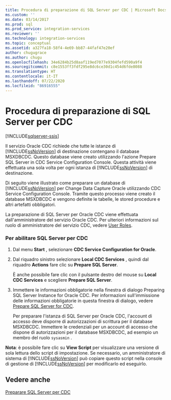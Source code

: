 ```yaml
---
title: Procedura di preparazione di SQL Server per CDC | Microsoft Docs
ms.custom: ''
ms.date: 03/14/2017
ms.prod: sql
ms.prod_service: integration-services
ms.reviewer: ''
ms.technology: integration-services
ms.topic: conceptual
ms.assetid: a327fa18-58f4-4e69-bb87-44faf47e20ef
author: chugugrace
ms.author: chugu
ms.openlocfilehash: 34e6284b25d8aaf119ed7077e9304fefd590a9f4
ms.sourcegitcommit: c8e1553ff3fdf295e8dc6ce30d1c454d6fde8088
ms.translationtype: HT
ms.contentlocale: it-IT
ms.lasthandoff: 07/22/2020
ms.locfileid: "86916555"
---
```

# <a name="how-to-prepare-sql-server-for-cdc"></a>Procedura di preparazione di SQL Server per CDC

[!INCLUDE[sqlserver-ssis](../../includes/applies-to-version/sqlserver-ssis.md)]


  Il servizio Oracle CDC richiede che tutte le istanze di [!INCLUDE[ssNoVersion](../../includes/ssnoversion-md.md)] di destinazione contengano il database MSXDBCDC. Questo database viene creato utilizzando l'azione Prepare SQL Server in CDC Service Configuration Console. Questa attività viene effettuata una sola volta per ogni istanza di [!INCLUDE[ssNoVersion](../../includes/ssnoversion-md.md)] di destinazione.  
  
 Di seguito viene illustrato come preparare un database di [!INCLUDE[ssNoVersion](../../includes/ssnoversion-md.md)] per Change Data Capture Oracle utilizzando CDC Service Configuration Console. Tramite questo processo viene creato il database MSXDBCDC e vengono definite le tabelle, le stored procedure e altri artefatti obbligatori.  
  
 La preparazione di SQL Server per Oracle CDC viene effettuata dall'amministratore del servizio Oracle CDC. Per ulteriori informazioni sul ruolo di amministratore del servizio CDC, vedere [User Roles](../../integration-services/change-data-capture/user-roles.md).  
  
### <a name="to-enable-sql-server-for-cdc"></a>Per abilitare SQL Server per CDC  
  
1.  Dal menu **Start** , selezionare **CDC Service Configuration for Oracle**.  
  
2.  Dal riquadro sinistro selezionare **Local CDC Services** , quindi dal riquadro **Actions** fare clic su **Prepare SQL Server**.  
  
     È anche possibile fare clic con il pulsante destro del mouse su **Local CDC Services** e scegliere **Prepare SQL Server**.  
  
3.  Immettere le informazioni obbligatorie nella finestra di dialogo Preparing SQL Server Instance for Oracle CDC. Per informazioni sull'immissione delle informazioni obbligatorie in questa finestra di dialogo, vedere [Prepare SQL Server for CDC](../../integration-services/change-data-capture/prepare-sql-server-for-cdc.md).  
  
     Per preparare l'istanza di SQL Server per Oracle CDC, l'account di accesso deve disporre di autorizzazioni di scrittura per il database MSXDBCDC. Immettere le credenziali per un account di accesso che dispone di autorizzazioni per il database MSXDBCDC, ad esempio un membro del ruolo `sysasmin` .  
  
 **Nota**: è possibile fare clic su **View Script** per visualizzare una versione di sola lettura dello script di impostazione. Se necessario, un amministratore di sistema di [!INCLUDE[ssNoVersion](../../includes/ssnoversion-md.md)] può copiare questo script nella console di gestione di [!INCLUDE[ssNoVersion](../../includes/ssnoversion-md.md)] per modificarlo ed eseguirlo.  
  
## <a name="see-also"></a>Vedere anche  
 [Preparare SQL Server per CDC](../../integration-services/change-data-capture/prepare-sql-server-for-cdc.md)  
  
  
